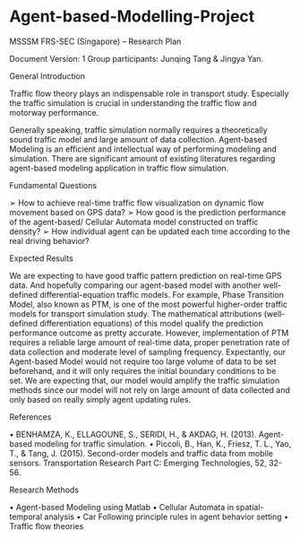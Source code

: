 # Agent-based-Modelling-Project
MSSSM FRS-SEC (Singapore) – Research Plan


Document Version: 1 
Group participants: Junqing Tang & Jingya Yan.


General Introduction

Traffic flow theory plays an indispensable role in transport study. Especially the traffic simulation is crucial in understanding the traffic flow and motorway performance.

Generally speaking, traffic simulation normally requires a theoretically sound traffic model and large amount of data collection. Agent-based Modeling is an efficient and intellectual way of performing modeling and simulation. There are significant amount of existing literatures regarding agent-based modeling application in traffic flow simulation. 


Fundamental Questions

➢	How to achieve real-time traffic flow visualization on dynamic flow movement based on GPS data?
➢	How good is the prediction performance of the agent-based/ Cellular Automata model constructed on traffic density?
➢	How individual agent can be updated each time according to the real driving behavior?


Expected Results

We are expecting to have good traffic pattern prediction on real-time GPS data.  And hopefully comparing our agent-based model with another well-defined differential-equation traffic models. For example, Phase Transition Model, also known as PTM, is one of the most powerful higher-order traffic models for transport simulation study. The mathematical attributions (well-defined differentiation equations) of this model qualify the prediction performance outcome as pretty accurate. However, implementation of PTM requires a reliable large amount of real-time data, proper penetration rate of data collection and moderate level of sampling frequency. Expectantly, our Agent-based Model would not require too large volume of data to be set beforehand, and it will only requires the initial boundary conditions to be set. We are expecting that, our model would amplify the traffic simulation methods since our model will not rely on large amount of data collected and only based on really simply agent updating rules.


References 

•	BENHAMZA, K., ELLAGOUNE, S., SERIDI, H., & AKDAG, H. (2013). Agent-based modeling for traffic simulation.
•	Piccoli, B., Han, K., Friesz, T. L., Yao, T., & Tang, J. (2015). Second-order models and traffic data from mobile sensors. Transportation Research Part C: Emerging Technologies, 52, 32-56.


Research Methods

•	Agent-based Modeling using Matlab
•	Cellular Automata in spatial-temporal analysis
•	Car Following principle rules in agent behavior setting
•	Traffic flow theories





